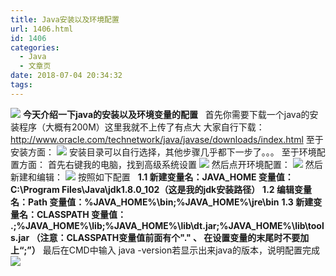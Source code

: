 ```yaml
---
title: Java安装以及环境配置
url: 1406.html
id: 1406
categories:
  - Java
  - 文章页
date: 2018-07-04 20:34:32
tags:
---
```


![](http://47.100.4.8/wp-content/uploads/2018/07/QQ图片20180704195513.png) **今天介绍一下java的安装以及环境变量的配置**   首先你需要下载一个java的安装程序（大概有200M）这里我就不上传了有点大 大家自行下载：http://www.oracle.com/technetwork/java/javase/downloads/index.html 至于安装方面： ![](http://47.100.4.8/wp-content/uploads/2018/07/QQ图片20180704200846.png) 安装目录可以自行选择，其他步骤几乎都下一步了。。。 至于环境配置方面： 首先右键我的电脑，找到高级系统设置 ![](http://47.100.4.8/wp-content/uploads/2018/07/QQ图片20180704201242.png) 然后点开环境配置： ![](http://47.100.4.8/wp-content/uploads/2018/07/QQ图片20180704201201.png) 然后新建和编辑： ![](http://47.100.4.8/wp-content/uploads/2018/07/QQ图片20180704201529.png) 按照如下配置   **1.1 新建变量名：JAVA\_HOME 变量值：C:\\Program Files\\Java\\jdk1.8.0\_102（这是我的jdk安装路径）**  **1.2 编辑变量名：Path 变量值：%JAVA\_HOME%\\bin;%JAVA\_HOME%\\jre\\bin**  **1.3 新建变量名：CLASSPATH 变量值： .;%JAVA\_HOME%\\lib;%JAVA\_HOME%\\lib\\dt.jar;%JAVA_HOME%\\lib\\tools.jar （注意：CLASSPATH变量值前面有个"." 、 在设置变量的末尾时不要加上“;”）** 最后在CMD中输入 java -version若显示出来java的版本，说明配置完成 ![](http://47.100.4.8/wp-content/uploads/2018/07/QQ图片20180704203231.png)